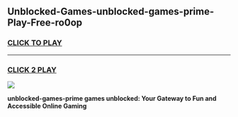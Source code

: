 
## Unblocked-Games-unblocked-games-prime-Play-Free-ro0op
<h3>
<a href="https://premium76.site?title=unblocked-games-prime&ref=21A">CLICK TO PLAY</a></h3>
<hr>

<h3>
<a href="https://premium76.site?title=unblocked-games-prime&ref=21A">CLICK 2 PLAY</a>
  
</h3>

<a href="https://premium76.site?title=unblocked-games-prime&ref=21A"><img src="https://clearcache.store/games.png"></a>


**unblocked-games-prime games unblocked: Your Gateway to Fun and Accessible Online Gaming**
